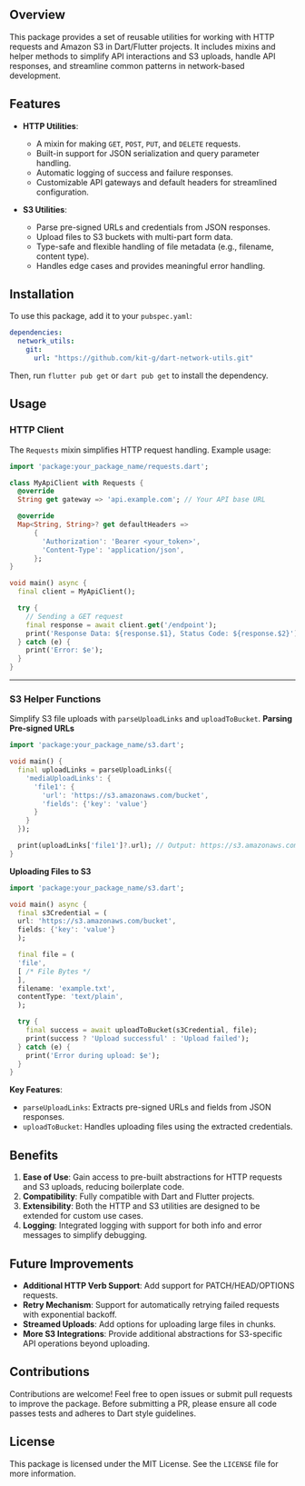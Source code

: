 ## Overview

This package provides a set of reusable utilities for working with HTTP requests and Amazon S3 in Dart/Flutter projects.
It includes mixins and helper methods to simplify API interactions and S3 uploads, handle API responses, and streamline
common patterns in network-based development.

## Features

- **HTTP Utilities**:
    - A mixin for making `GET`, `POST`, `PUT`, and `DELETE` requests.
    - Built-in support for JSON serialization and query parameter handling.
    - Automatic logging of success and failure responses.
    - Customizable API gateways and default headers for streamlined configuration.

- **S3 Utilities**:
    - Parse pre-signed URLs and credentials from JSON responses.
    - Upload files to S3 buckets with multi-part form data.
    - Type-safe and flexible handling of file metadata (e.g., filename, content type).
    - Handles edge cases and provides meaningful error handling.

## Installation

To use this package, add it to your `pubspec.yaml`:

```yaml
dependencies:
  network_utils:
    git:
      url: "https://github.com/kit-g/dart-network-utils.git"
```

Then, run `flutter pub get` or `dart pub get` to install the dependency.

## Usage

### HTTP Client

The `Requests` mixin simplifies HTTP request handling. Example usage:

```dart
import 'package:your_package_name/requests.dart';

class MyApiClient with Requests {
  @override
  String get gateway => 'api.example.com'; // Your API base URL

  @override
  Map<String, String>? get defaultHeaders =>
      {
        'Authorization': 'Bearer <your_token>',
        'Content-Type': 'application/json',
      };
}

void main() async {
  final client = MyApiClient();

  try {
    // Sending a GET request
    final response = await client.get('/endpoint');
    print('Response Data: ${response.$1}, Status Code: ${response.$2}');
  } catch (e) {
    print('Error: $e');
  }
}
```

---

### S3 Helper Functions

Simplify S3 file uploads with `parseUploadLinks` and `uploadToBucket`.
**Parsing Pre-signed URLs**

```dart
import 'package:your_package_name/s3.dart';

void main() {
  final uploadLinks = parseUploadLinks({
    'mediaUploadLinks': {
      'file1': {
        'url': 'https://s3.amazonaws.com/bucket',
        'fields': {'key': 'value'}
      }
    }
  });

  print(uploadLinks['file1']?.url); // Output: https://s3.amazonaws.com/bucket
}
```

**Uploading Files to S3**

```dart
import 'package:your_package_name/s3.dart';

void main() async {
  final s3Credential = (
  url: 'https://s3.amazonaws.com/bucket',
  fields: {'key': 'value'}
  );

  final file = (
  'file',
  [ /* File Bytes */
  ],
  filename: 'example.txt',
  contentType: 'text/plain',
  );

  try {
    final success = await uploadToBucket(s3Credential, file);
    print(success ? 'Upload successful' : 'Upload failed');
  } catch (e) {
    print('Error during upload: $e');
  }
}
```

**Key Features**:

- `parseUploadLinks`: Extracts pre-signed URLs and fields from JSON responses.
- `uploadToBucket`: Handles uploading files using the extracted credentials.

## Benefits

1. **Ease of Use**: Gain access to pre-built abstractions for HTTP requests and S3 uploads, reducing boilerplate code.
2. **Compatibility**: Fully compatible with Dart and Flutter projects.
3. **Extensibility**: Both the HTTP and S3 utilities are designed to be extended for custom use cases.
4. **Logging**: Integrated logging with support for both info and error messages to simplify debugging.

## Future Improvements

- **Additional HTTP Verb Support**: Add support for PATCH/HEAD/OPTIONS requests.
- **Retry Mechanism**: Support for automatically retrying failed requests with exponential backoff.
- **Streamed Uploads**: Add options for uploading large files in chunks.
- **More S3 Integrations**: Provide additional abstractions for S3-specific API operations beyond uploading.

## Contributions

Contributions are welcome! Feel free to open issues or submit pull requests to improve the package. Before submitting a
PR, please ensure all code passes tests and adheres to Dart style guidelines.

## License

This package is licensed under the MIT License. See the `LICENSE` file for more information.
